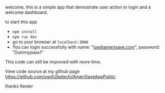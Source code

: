 welcome, this is a simple app that demostrate user action to login and a welcome dashboard.


to start this app
- `npm install`
- `npm run dev` 
- go to your browser at `localhost:3000`
- You can login successfully with 
    name: "joe@amerisave.com",
    password: "Dummypass1"

This code can still be improved with more time.

View code source at my github page
https://github.com/ugoh2kelechi/AmeriSaveAppPublic

thanks
Kester